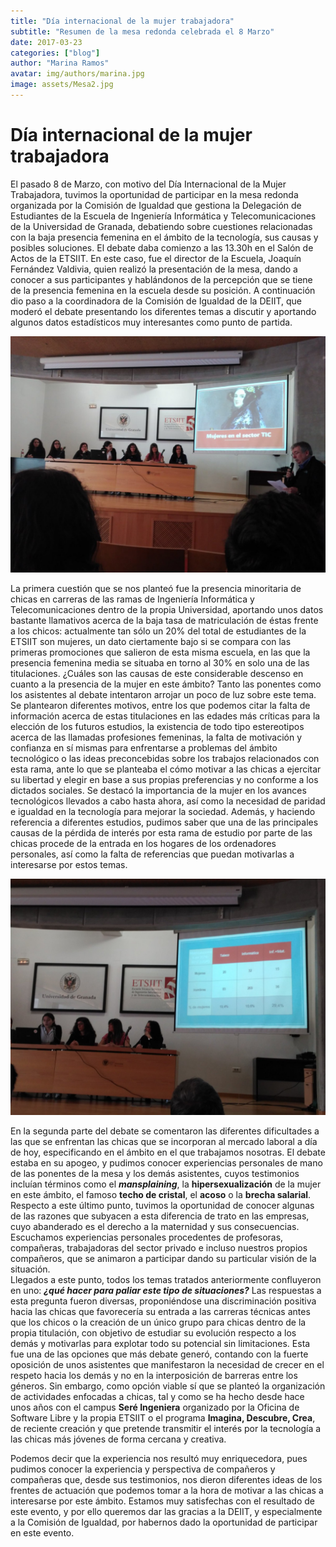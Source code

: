 ```yaml
---
title: "Día internacional de la mujer trabajadora"  
subtitle: "Resumen de la mesa redonda celebrada el 8 Marzo"
date: 2017-03-23
categories: ["blog"]
author: "Marina Ramos"
avatar: img/authors/marina.jpg
image: assets/Mesa2.jpg
---
```


# Día internacional de la mujer trabajadora

El pasado 8 de Marzo, con motivo del Día Internacional de la Mujer Trabajadora, tuvimos la oportunidad de participar en la mesa redonda organizada por la Comisión de Igualdad que gestiona la Delegación de Estudiantes de la Escuela de Ingeniería Informática y Telecomunicaciones de la Universidad de Granada, debatiendo sobre cuestiones relacionadas con la baja presencia femenina en el ámbito de la tecnología, sus causas y posibles soluciones. 
El debate daba comienzo a las 13.30h en el Salón de Actos de la ETSIIT. En este caso, fue el director de la Escuela, Joaquín Fernández Valdivia, quien realizó la presentación de la mesa, dando a conocer a sus participantes y hablándonos de la percepción que se tiene de la presencia femenina en la escuela desde su posición. A continuación dio paso a la coordinadora de la Comisión de Igualdad de la DEIIT, que moderó el debate presentando los diferentes temas a discutir y aportando algunos datos estadísticos muy interesantes como punto de partida.   
  
![Mesa2](assets/Mesa2.jpg)   

La primera cuestión que se nos planteó fue la presencia minoritaria de chicas en carreras de las ramas de Ingeniería Informática y Telecomunicaciones dentro de la propia Universidad, aportando unos datos bastante llamativos acerca de la baja tasa de matriculación de éstas frente a los chicos: actualmente tan sólo un 20% del total de estudiantes de la ETSIIT son mujeres, un dato ciertamente bajo si se compara con las primeras promociones que salieron de esta misma escuela, en las que la presencia femenina media se situaba en torno al 30% en solo una de las titulaciones. ¿Cuáles son las causas de este considerable descenso en cuanto a la presencia de la mujer en este ámbito? Tanto las ponentes como los asistentes al debate intentaron arrojar un poco de luz sobre este tema. Se plantearon diferentes motivos, entre los que podemos citar la falta de información acerca de estas titulaciones en las edades más críticas para la elección de los futuros estudios, la existencia de todo tipo estereotipos acerca de las llamadas profesiones femeninas, la falta de motivación y confianza en sí mismas para enfrentarse a problemas del ámbito tecnológico o las ideas preconcebidas sobre los trabajos relacionados con esta rama, ante lo que se planteaba el cómo motivar a las chicas a ejercitar su libertad y elegir en base a sus propias preferencias y no conforme a los dictados sociales. Se destacó la importancia de la mujer en los avances tecnológicos llevados a cabo hasta ahora, así como la necesidad de paridad e igualdad en la tecnología para mejorar la sociedad. Además, y haciendo referencia a diferentes estudios, pudimos saber que una de las principales causas de la pérdida de interés por esta rama de estudio por parte de las chicas procede de la entrada en los hogares de los ordenadores personales, así como la falta de referencias que puedan motivarlas a interesarse por estos temas.   

![Mesa1](assets/Mesa1.jpg)   

En la segunda parte del debate se comentaron las diferentes dificultades a las que se enfrentan las chicas que se incorporan al mercado laboral a día de hoy, especificando en el ámbito en el que trabajamos nosotras. El debate estaba en su apogeo, y pudimos conocer experiencias personales de mano de las ponentes de la mesa y los demás asistentes, cuyos testimonios incluían términos como el _**mansplaining**_, la **hipersexualización** de la mujer en este ámbito, el famoso **techo de cristal**, el **acoso** o la **brecha salarial**. Respecto a este último punto, tuvimos la oportunidad de conocer algunas de las razones que subyacen a esta diferencia de trato en las empresas, cuyo abanderado es el derecho a la maternidad y sus consecuencias. Escuchamos experiencias personales procedentes de profesoras, compañeras, trabajadoras del sector privado e incluso nuestros propios compañeros, que se animaron a participar dando su particular visión de la situación.   
Llegados a este punto, todos los temas tratados anteriormente confluyeron en uno: _**¿qué hacer para paliar este tipo de situaciones?**_ Las respuestas a esta pregunta fueron diversas, proponiéndose una discriminación positiva hacia las chicas que favorecería su entrada a las carreras técnicas antes que los chicos o la creación de un único grupo para chicas dentro de la propia titulación, con objetivo de estudiar su evolución respecto a los demás y motivarlas para explotar todo su potencial sin limitaciones. Esta fue una de las opciones que más debate generó, contando con la fuerte oposición de unos asistentes que manifestaron la necesidad de crecer en el respeto hacia los demás y no en la interposición de barreras entre los géneros. Sin embargo, como opción viable sí que se planteó la organización de actividades enfocadas a chicas, tal y como se ha hecho desde hace unos años con el campus **Seré Ingeniera** organizado por la Oficina de Software Libre y la propia ETSIIT o el programa **Imagina, Descubre, Crea**, de reciente creación y que pretende transmitir el interés por la tecnología a las chicas más jóvenes de forma cercana y creativa.    

Podemos decir que la experiencia nos resultó muy enriquecedora, pues pudimos conocer la experiencia y perspectiva de compañeros y compañeras que, desde sus testimonios, nos dieron diferentes ideas de los frentes de actuación que podemos tomar a la hora de motivar a las chicas a interesarse por este ámbito. Estamos muy satisfechas con el resultado de este evento, y por ello queremos dar las gracias a la DEIIT, y especialmente a la Comisión de Igualdad, por habernos dado la oportunidad de participar en este evento. 
